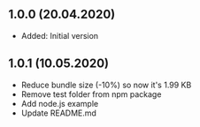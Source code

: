 ## 1.0.0 (20.04.2020)

- Added: Initial version

## 1.0.1 (10.05.2020)
- Reduce bundle size (-10%) so now it's 1.99 KB
- Remove test folder from npm package
- Add node.js example
- Update README.md
